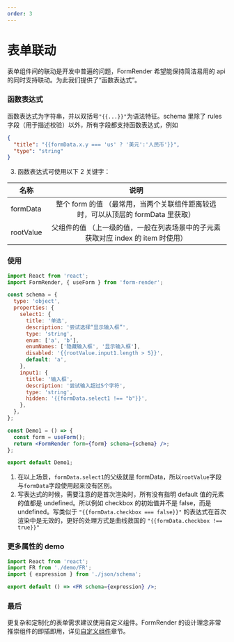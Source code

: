 ```yaml
---
order: 3
---
```


# 表单联动

表单组件间的联动是开发中普遍的问题，FormRender 希望能保持简洁易用的 api 的同时支持联动。为此我们提供了“函数表达式”。

### 函数表达式

函数表达式为字符串，并以双括号`"{{...}}"`为语法特征。schema 里除了 rules 字段（用于描述校验）以外，所有字段都支持函数表达式，例如

```json
{
  "title": "{{formData.x.y === 'us' ? '美元':'人民币'}}",
  "type": "string"
}
```

3. 函数表达式可使用以下 2 关键字：

| 名称      |说明|
| --------- | :----------------------------------------------: |
| formData  | 整个 form 的值 （最常用，当两个关联组件距离较远时，可以从顶层的 formData 里获取） |
| rootValue | 父组件的值 （上一级的值，一般在列表场景中的子元素获取对应 index 的 item 时使用）  |

### 使用

```jsx
import React from 'react';
import FormRender, { useForm } from 'form-render';

const schema = {
  type: 'object',
  properties: {
    select1: {
      title: '单选',
      description: '尝试选择“显示输入框”',
      type: 'string',
      enum: ['a', 'b'],
      enumNames: ['隐藏输入框', '显示输入框'],
      disabled: '{{rootValue.input1.length > 5}}',
      default: 'a',
    },
    input1: {
      title: '输入框',
      description: '尝试输入超过5个字符',
      type: 'string',
      hidden: '{{formData.select1 !== "b"}}',
    },
  },
};

const Demo1 = () => {
  const form = useForm();
  return <FormRender form={form} schema={schema} />;
};

export default Demo1;
```

1. 在以上场景，`formData.select1`的父级就是 formData，所以`rootValue`字段与`formData`字段使用起来没有区别。
2. 写表达式的时候，需要注意的是首次渲染时，所有没有指明 default 值的元素的值都是 undefined。所以例如 checkbox 的初始值并不是 false，而是 undefined。写类似于 `"{{formData.checkbox === false}}"` 的表达式在首次渲染中是无效的，更好的处理方式是曲线救国的 `"{{formData.checkbox !== true}}"`

### 更多属性的 demo

```jsx
import React from 'react';
import FR from './demo/FR';
import { expression } from './json/schema';

export default () => <FR schema={expression} />;
```

### 最后

更复杂和定制化的表单需求建议使用自定义组件。FormRender 的设计理念非常推崇组件的即插即用，详见[自定义组件](/form-render/widget)章节。

